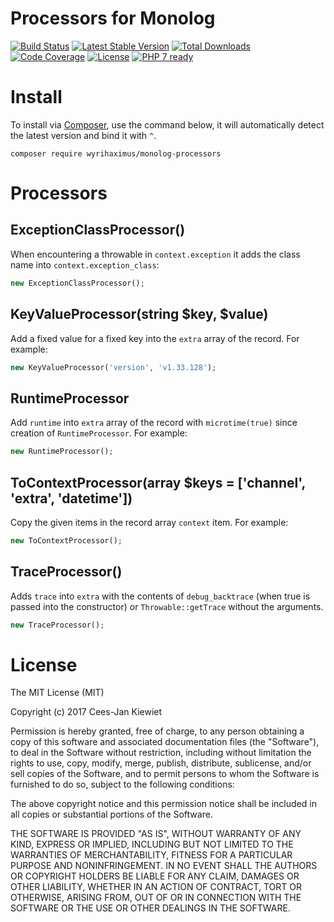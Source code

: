 # Processors for Monolog

[![Build Status](https://travis-ci.org/WyriHaximus/php-monolog-processors.svg?branch=master)](https://travis-ci.org/WyriHaximus/php-monolog-processors)
[![Latest Stable Version](https://poser.pugx.org/WyriHaximus/monolog-processors/v/stable.png)](https://packagist.org/packages/WyriHaximus/monolog-processors)
[![Total Downloads](https://poser.pugx.org/WyriHaximus/monolog-processors/downloads.png)](https://packagist.org/packages/WyriHaximus/monolog-processors)
[![Code Coverage](https://scrutinizer-ci.com/g/WyriHaximus/php-monolog-processors/badges/coverage.png?b=master)](https://scrutinizer-ci.com/g/WyriHaximus/php-monolog-processors/?branch=master)
[![License](https://poser.pugx.org/WyriHaximus/monolog-processors/license.png)](https://packagist.org/packages/WyriHaximus/monolog-processors)
[![PHP 7 ready](http://php7ready.timesplinter.ch/WyriHaximus/php-monolog-processors/badge.svg)](https://travis-ci.org/WyriHaximus/php-monolog-processors)

# Install

To install via [Composer](http://getcomposer.org/), use the command below, it will automatically detect the latest version and bind it with `^`.

```
composer require wyrihaximus/monolog-processors
```

# Processors

## ExceptionClassProcessor()

When encountering a throwable in `context.exception` it adds the class name into `context.exception_class`: 

```php
new ExceptionClassProcessor();
```

## KeyValueProcessor(string $key, $value)

Add a fixed value for a fixed key into the `extra` array of the record. For example:

```php
new KeyValueProcessor('version', 'v1.33.128');
```

## RuntimeProcessor

Add `runtime` into `extra` array of the record with `microtime(true)` since creation of `RuntimeProcessor`. For example:

```php
new RuntimeProcessor();
```

## ToContextProcessor(array $keys = ['channel', 'extra', 'datetime'])

Copy the given items in the record array `context` item. For example:

```php
new ToContextProcessor();
```

## TraceProcessor()

Adds `trace` into `extra` with the contents of `debug_backtrace` (when true is passed into the constructor) or `Throwable::getTrace` without the arguments.

```php
new TraceProcessor();
```

# License

The MIT License (MIT)

Copyright (c) 2017 Cees-Jan Kiewiet

Permission is hereby granted, free of charge, to any person obtaining a copy
of this software and associated documentation files (the "Software"), to deal
in the Software without restriction, including without limitation the rights
to use, copy, modify, merge, publish, distribute, sublicense, and/or sell
copies of the Software, and to permit persons to whom the Software is
furnished to do so, subject to the following conditions:

The above copyright notice and this permission notice shall be included in all
copies or substantial portions of the Software.

THE SOFTWARE IS PROVIDED "AS IS", WITHOUT WARRANTY OF ANY KIND, EXPRESS OR
IMPLIED, INCLUDING BUT NOT LIMITED TO THE WARRANTIES OF MERCHANTABILITY,
FITNESS FOR A PARTICULAR PURPOSE AND NONINFRINGEMENT. IN NO EVENT SHALL THE
AUTHORS OR COPYRIGHT HOLDERS BE LIABLE FOR ANY CLAIM, DAMAGES OR OTHER
LIABILITY, WHETHER IN AN ACTION OF CONTRACT, TORT OR OTHERWISE, ARISING FROM,
OUT OF OR IN CONNECTION WITH THE SOFTWARE OR THE USE OR OTHER DEALINGS IN THE
SOFTWARE.

